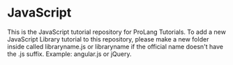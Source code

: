 # JavaScript

This is the JavaScript tutorial repository for ProLang Tutorials. To add a new JavaScript Library tutorial to this repository, please make a new folder inside called libraryname.js or libraryname if the official name doesn't have the .js suffix. Example: angular.js or jQuery.


